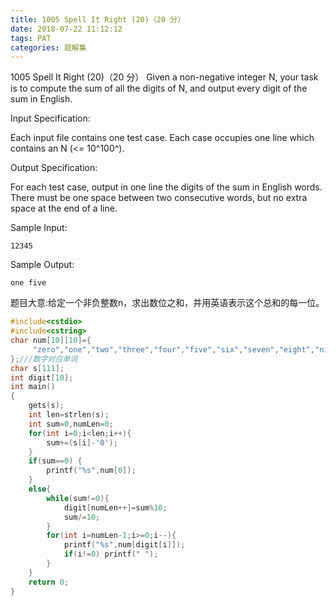```yaml
---
title: 1005 Spell It Right (20)（20 分）
date: 2018-07-22 11:12:12
tags: PAT
categories: 题解集
---
```


1005 Spell It Right (20)（20 分）
Given a non-negative integer N, your task is to compute the sum of all the digits of N, and output every digit of the sum in English.

Input Specification:

Each input file contains one test case. Each case occupies one line which contains an N (<= 10^100^).

Output Specification:

For each test case, output in one line the digits of the sum in English words. There must be one space between two consecutive words, but no extra space at the end of a line.

Sample Input:
```
12345
```
Sample Output:
```
one five
```
题目大意:给定一个非负整数n，求出数位之和，并用英语表示这个总和的每一位。
```cpp
#include<cstdio>
#include<cstring>
char num[10][10]={
     "zero","one","two","three","four","five","six","seven","eight","nine"
};///数字对应单词
char s[111];
int digit[10];
int main()
{
    gets(s);
    int len=strlen(s);
    int sum=0,numLen=0;
    for(int i=0;i<len;i++){
        sum+=(s[i]-'0');
    }
    if(sum==0) {
        printf("%s",num[0]);
    }
    else{
        while(sum!=0){
            digit[numLen++]=sum%10;
            sum/=10;
        }
        for(int i=numLen-1;i>=0;i--){
            printf("%s",num[digit[i]]);
            if(i!=0) printf(" ");
        }
    }
    return 0;
}

```